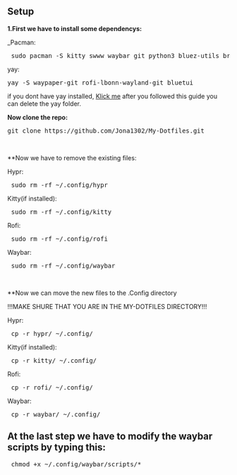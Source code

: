 ## Setup ##

**1.First we have to install some dependencys:**

_Pacman:
<pre> sudo pacman -S kitty swww waybar git python3 bluez-utils brightnessctl pipewire pipewire-pulse ttf-jetbrains-mono-nerd wireplumber </pre>

yay:
<pre>yay -S waypaper-git rofi-lbonn-wayland-git bluetui </pre>
if you dont have yay installed, [Klick me](https://github.com/Jguer/yay) after you followed this guide you can delete the yay folder.<br />
 

**Now clone the repo:**
 <pre>git clone https://github.com/Jona1302/My-Dotfiles.git </pre><br>

**Now we have to remove the existing files:

 Hypr:
 <pre> sudo rm -rf ~/.config/hypr </pre>

 Kitty(if installed):
 <pre> sudo rm -rf ~/.config/kitty </pre>

 Rofi:
 <pre> sudo rm -rf ~/.config/rofi </pre>

 Waybar:
 <pre> sudo rm -rf ~/.config/waybar </pre><br>


**Now we can move the new files to the .Config directory

!!!MAKE SHURE THAT YOU ARE IN THE MY-DOTFILES DIRECTORY!!!

 Hypr:
 <pre> cp -r hypr/ ~/.config/ </pre>

 Kitty(if installed):
 <pre> cp -r kitty/ ~/.config/ </pre>

 Rofi:
 <pre> cp -r rofi/ ~/.config/ </pre>

 Waybar:
 <pre> cp -r waybar/ ~/.config/ </pre>

## At the last step we have to modify the waybar scripts by typing this:

 <pre> chmod +x ~/.config/waybar/scripts/* </pre>
